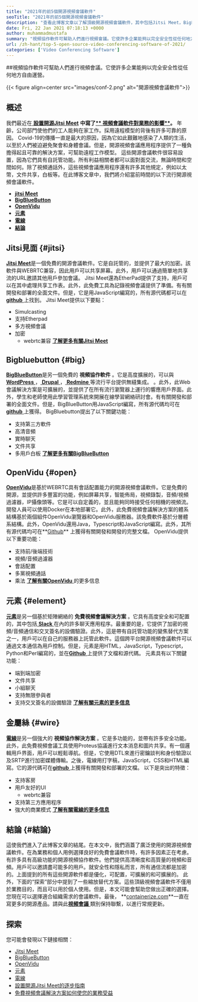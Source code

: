 ```yaml
---
title: "2021年的前5個開源視頻會議軟件" 
seoTitle: "2021年的前5個開源視頻會議軟件" 
description: "查看此博客文章以了解頂級開源視頻會議軟件，其中包括Jitsi Meet，BigBluebutton，OpenVidu，Element和Wire。" 
date: Fri, 22 Jan 2021 07:18:13 +0000
author: muhammadmustafa
summary: "視頻協作軟件可幫助人們進行視頻會議。它使許多企業能夠以完全安全性從任何地方自由運營。" 
url: /zh-hant/top-5-open-source-video-conferencing-software-of-2021/
categories: ['Video Conferencing Software']
---
```


##視頻協作軟件可幫助人們進行視頻會議。它使許多企業能夠以完全安全性從任何地方自由運營。

{{< figure align=center src="images/conf-2.png" alt="開源視頻會議軟件">}}


## 概述
我們最近在[ **設置開源Jitsi Meet**][2] **中寫了[** 視頻會議軟件對業務的影響**][1]。** 年齡，公司部門使他們的工人能夠在家工作。採用遠程模型的背後有許多可靠的原因。 Covid-19的傳播一直是最大的原因，因為它如此艱難地感染了人類的生活，以至於人們被迫避免聚會和身體會議。但是，開源視頻會議應用程序提供了一種負擔得起且可靠的解決方案，可幫助遠程工作模型。
這些開源會議軟件很容易設置，因為它們具有自託管功能。所有利益相關者都可以面對面交流，無論時間和空間如何。除了視頻通話外，這些視頻會議應用程序還有許多其他規定，例如以太幣，文件共享，白板等。在此博客文章中，我們將介紹當前時間的以下流行開源視頻會議軟件。
* [ **jitsi Meet** ][3]
* **[BigBlueButton][4]** 
* **[OpenVidu][5]** 
* **[元素][6]** 
* [ **電線** ][7]
* **[結論][8]** 

## Jitsi見面 {#jitsi}

[ **Jitsi Meet**][9]是一個免費的開源會議軟件。它是自託管的，並提供了最大的加密。該軟件與WEBRTC兼容，因此用戶可以共享屏幕。此外，用戶可以通過簡單地共享流的URL邀請其他用戶參加會議。 Jitsi Meet還為EtherPad提供了支持，用戶可以在其中處理共享工作表。此外，此免費工具為記錄視頻會議提供了準備。有有關開發和部署的全面文件。但是，它是用JavaScript編寫的，所有源代碼都可以在[**github** ][10]上找到。
Jitsi Meet提供以下要點：
  * Simulcasting
* 支持Etherpad
* 多方視頻會議
* 加密
  * webrtc兼容
[ **了解更多有關Jitsi Meet** ][11]

## Bigbluebutton {#big}

[ **BigBlueButton**][12]是另一個免費的 **視頻協作軟件** 。它是高度擴展的，可以與[ **WordPress** ][13]，[ **Drupal** ][14]，[ **Redmine** ][15]等流行平台提供無縫集成。 。此外，此Web會議解決方案是可擴展的，並提供了在所有流行瀏覽器上運行的響應用戶界面。此外，學生和老師使用此學習管理系統來開展在線學習網絡研討會。有有關開發和部署的全面文件。但是，BigBlueButton用JavaScript編寫，所有源代碼均可在[**github** ][16]上獲得。
BigBluebutton提出了以下關鍵功能：
* 支持第三方軟件
* 高清音頻
* 實時聊天
* 文件共享
* 多用戶白板
[ **了解更多有關BigBlueButton** ][17]

## OpenVidu {#open}

[ **OpenVidu**][18]是基於WEBRTC具有會話配置能力的開源視頻會議軟件。它是免費的開源，並提供許多豐富的功能，例如屏幕共享，智能佈局，視頻錄製，音頻/視頻過濾器，IP攝像頭等。它是可以自定義的，並且能夠同時接受任何相機的視頻流。開發人員可以使用Docker在本地部署它。此外，此免費視頻會議解決方案的體系結構基於兩個組件OpenVidu瀏覽器和OpenVidu服務器。該免費軟件基於分層體系結構。此外，OpenVidu還用Java，Typescript和JavaScript編寫。此外，其所有源代碼均可在**[Github][19]** 上獲得有關開發和開發的完整文檔。
OpenVidu提供以下重要功能：
* 支持前/後端技術
* 視頻/音頻過濾器
* 會話配置
* 多黨視頻通話
* 乘法
[ **了解有關OpenVidu** ][18]的更多信息

## 元素 {#element}

[ **元素**][20]是另一個基於矩陣網絡的 **免費視頻會議解決方案** 。它具有高度安全和可配置的，其中包括[ **Slack** ][21]在內的許多聊天應用程序。最重要的是，它提供了加密的視頻/音頻通信和交叉簽名的設備驗證。此外，這是帶有自託管功能的變焦替代方案之一，用戶可以在自己的服務器上託管此軟件。這個跨平台開源視頻會議軟件可以通過文本通信為用戶控制。但是，元素是用HTML，JavaScript，Typescript，Python和Perl編寫的，並在[**Github** ][22]上提供了文檔和源代碼。
元素具有以下關鍵功能：
* 端到端加密
* 文件共享
* 小組聊天
* 支持無限參與者
* 支持交叉簽名的設備驗證
[ **了解有關元素的更多信息** ][20]

## 金屬絲 {#wire}

[ **電線**][23]是另一個強大的 **視頻協作解決方案** 。它是多功能的，並帶有許多安全功能。此外，此免費視頻會議工具使用Proteus協議進行文本消息和圖片共享。有一個邏輯用戶界面，用戶可以輕鬆導航。但是，它使用DTL來進行密鑰談判和身份驗證以及SRTP進行加密媒體傳輸。之後，電線用打字稿，JavaScript，CSS和HTML編寫。它的源代碼可在[**github** ][24]上獲得有關開發和部署的文檔。
以下是突出的特徵：
* 支持客房
* 用戶友好的UI
  * webrtc兼容
* 支持第三方應用程序
* 強大的商業模式
[ **了解有關電線的更多信息** ][25]

## 結論  {#結論}

這使我們進入了此博客文章的結尾。在本文中，我們涵蓋了廣泛使用的開源視頻會議軟件。在為業務和個人用例選擇良好的免費會議軟件時，有許多因素正在考慮。有許多具有高級功能的開源視頻協作軟件。他們提供高清晰度和高質量的視頻和音頻。用戶可以邀請盡可能多的用戶。就安全性和隱私而言，所有通信流都是加密的。上面提到的所有這些開源軟件都是優化，可配置，可擴展的和可擴展的。
此外，下面的“探索”部分中提到了一些縮放替代方案。這些頂級視頻會議軟件不僅用於業務目的，而且可以用於個人使用。但是，本文可能會幫助您做出正確的選擇。您現在可以選擇適合組織需求的會議軟件。最後， **[containerize.com][26]**一直在寫更多的開源產品。請與此[**視頻會議** ][27]類別保持聯繫，以進行常規更新。

## 探索
您可能會發現以下鏈接相關：
  * [Jitsi Meet][9]
  * [BigBlueButton][12]
  * [OpenVidu][18]
  * [元素][20]
  * [電線][23]
  * [設置開源Jitsi Meet的逐步指南][2]
  * [免費視頻會議解決方案如何使您的業務受益][28]



[1]: https://blog.containerize.com/video-conferencing-software/video-conferencing-apps-how-it-benefits-your-business/
[2]: https://blog.containerize.com/video-conferencing-software/how-to-set-up-open-source-jitsi-meet/
[3]: #jitsi
[4]: #big
[5]: #open
[6]: #element
[7]: #wire
[8]: #Conclusion
[9]: https://products.containerize.com/video-conferencing/jitsi
[10]: https://github.com/jitsi/jitsi-meet
[11]: https://jitsi.org/jitsi-meet/
[12]: https://products.containerize.com/video-conferencing/bigbluebutton
[13]: https://products.containerize.com/blogging/wordpress
[14]: https://products.containerize.com/content-management/drupal
[15]: https://products.containerize.com/project-management/redmine
[16]: https://github.com/bigbluebutton/bigbluebutton
[17]: https://bigbluebutton.org/
[18]: https://products.containerize.com/video-conferencing/openvidu
[19]: https://github.com/OpenVidu/openvidu
[20]: https://products.containerize.com/video-conferencing/element
[21]: https://slack.com/intl/en-pk/
[22]: https://github.com/vector-im/element-web
[23]: https://products.containerize.com/video-conferencing/wire
[24]: https://github.com/wireapp/wire-webapp
[25]: https://app.wire.com/
[26]: https://www.containerize.com/
[27]: https://products.containerize.com/video-conferencing/
[28]: https://blog.containerize.com/
